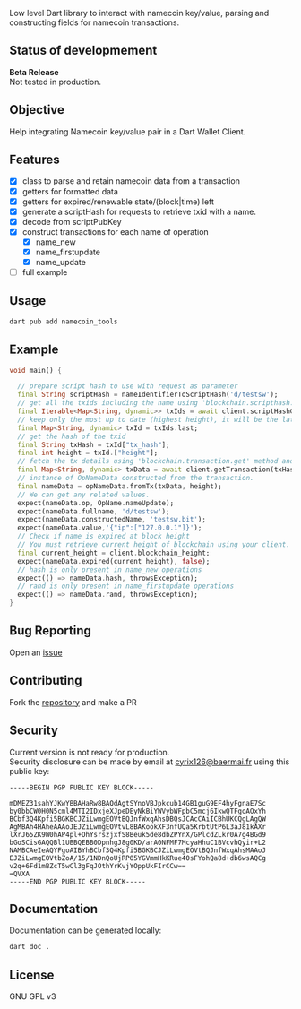 
Low level Dart library to interact with namecoin key/value, parsing and constructing fields for namecoin transactions.

## Status of developmement

**Beta Release**  
Not tested in production.

## Objective

Help integrating Namecoin key/value pair in a Dart Wallet Client.

## Features

- [x] class to parse and retain namecoin data from a transaction
- [x] getters for formatted data
- [x] getters for expired/renewable state/(block|time) left
- [x] generate a scriptHash for requests to retrieve txid with a name.
- [x] decode from scriptPubKey
- [x] construct transactions for each name of operation
  - [x] name_new
  - [x] name_firstupdate
  - [x] name_update
- [ ] full example

## Usage

```bash
dart pub add namecoin_tools 
```
## Example

```dart
void main() {

  // prepare script hash to use with request as parameter
  final String scriptHash = nameIdentifierToScriptHash('d/testsw');
  // get all the txids including the name using 'blockchain.scripthash.get_history' method with the scriptHash as parameter
  final Iterable<Map<String, dynamic>> txIds = await client.scriptHashGetHistory([scriptHash]);
  // keep only the most up to date (highest height), it will be the latest.
  final Map<String, dynamic> txId = txIds.last;
  // get the hash of the txid
  final String txHash = txId["tx_hash"];
  final int height = txId.["height"];
  // fetch the tx details using 'blockchain.transaction.get' method and txHash as parameter.
  final Map<String, dynamic> txData = await client.getTransaction(txHash);
  // instance of OpNameData constructed from the transaction.
  final nameData = opNameData.fromTx(txData, height);
  // We can get any related values.
  expect(nameData.op, OpName.nameUpdate);
  expect(nameData.fullname, 'd/testsw');
  expect(nameData.constructedName, 'testsw.bit');
  expect(nameData.value,'{"ip":["127.0.0.1"]}');
  // Check if name is expired at block height
  // You must retrieve current height of blockchain using your client.
  final current_height = client.blockchain_height;
  expect(nameData.expired(current_height), false);
  // hash is only present in name_new operations
  expect(() => nameData.hash, throwsException);
  // rand is only present in name_firstupdate operations
  expect(() => nameData.rand, throwsException);
}
```
## Bug Reporting

Open an [issue](https://github.com/Cyrix126/dart_namecoin_tools/issues)

## Contributing

Fork the [repository](https://github.com/Cyrix126/dart_namecoin_tools) and make a PR

## Security

Current version is not ready for production.  
Security disclosure can be made by email at [cyrix126@baermai.fr](mail:cyrix126@baermail.fr) using this public key:

```
-----BEGIN PGP PUBLIC KEY BLOCK-----

mDMEZ31sahYJKwYBBAHaRw8BAQdAgtSYnoVBJpkcub14GB1guG9EF4hyFgnaE7Sc
by0bbCW0H0N5cml4MTI2IDxjeXJpeDEyNkBiYWVybWFpbC5mcj6IkwQTFgoAOxYh
BCbf3Q4Kpfi5BGKBCJZiLwmgEOVtBQJnfWxqAhsDBQsJCAcCAiICBhUKCQgLAgQW
AgMBAh4HAheAAAoJEJZiLwmgEOVtvL8BAKookXF3nfUQa5KrbtUtP6L3aJ81kAXr
lXrJ65ZK9W0hAP4pl+OhYsrszjxfS8Beuk5de8dbZPYnX/GPlcdZLkr0A7g4BGd9
bGoSCisGAQQBl1UBBQEBB0DpnhgJ8g0KD/arA0NFMF7McyaHhuC1BVcvhQyir+L2
NAMBCAeIeAQYFgoAIBYhBCbf3Q4Kpfi5BGKBCJZiLwmgEOVtBQJnfWxqAhsMAAoJ
EJZiLwmgEOVtbZoA/15/1NDnQoUjRP05YGVmmHkKRue40sFYohQa8d+db6wsAQCg
v2q+6Fd1mBZcT5wCl3gFqJOthYrKvjYOppUkFIrCCw==
=QVXA
-----END PGP PUBLIC KEY BLOCK-----
```
## Documentation


Documentation can be generated locally:
```bash
dart doc .
```
## License

GNU GPL v3
